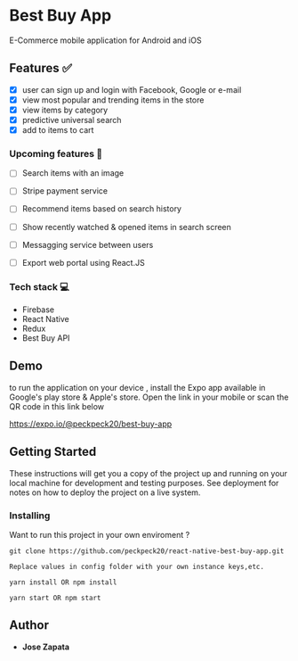 # Best Buy App

E-Commerce mobile application for Android and iOS

## Features :white_check_mark:
- [X] user can sign up and login with Facebook, Google or e-mail
- [X] view most popular and trending items in the store
- [X] view items by category
- [X] predictive universal search
- [X] add to items to cart

### Upcoming features :memo:
- [ ] Search items with an image 
- [ ] Stripe payment service
- [ ] Recommend items based on search history
- [ ] Show recently watched & opened items in search screen
- [ ] Messagging service between users
- [ ] Export web portal using React.JS



### Tech stack :computer:
- Firebase
- React Native
- Redux
- Best Buy API

## Demo

to run the application on your device , install the Expo app available in Google's play store & Apple's store. Open the link in your mobile or scan the QR code in this link below

https://expo.io/@peckpeck20/best-buy-app 

## Getting Started

These instructions will get you a copy of the project up and running on your local machine for development and testing purposes. See deployment for notes on how to deploy the project on a live system.


### Installing

Want to run this project in your own enviroment ?


```
git clone https://github.com/peckpeck20/react-native-best-buy-app.git
```
```
Replace values in config folder with your own instance keys,etc.
```

```
yarn install OR npm install
```

```
yarn start OR npm start
```


## Author

* **Jose Zapata** 


